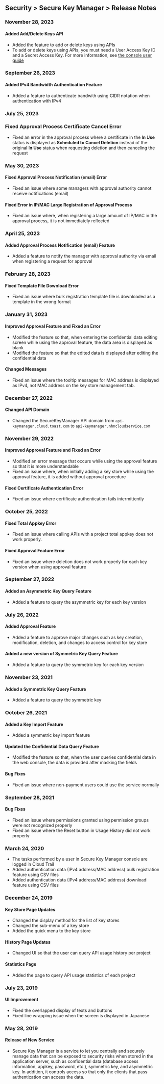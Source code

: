 ## Security > Secure Key Manager > Release Notes

### November 28, 2023
#### Added Add/Delete Keys API
* Added the feature to add or delete keys using APIs
* To add or delete keys using APIs, you must need a User Access Key ID and a Secret Access Key. For more information, see [the console user guide](https://docs.nhncloud.com/en/Security/Secure%20Key%20Manager/en/console-guide/#authorization-for-adddelete-keys-api)

### September 26, 2023
#### Added IPv4 Bandwidth Authentication Feature
* Added a feature to authenticate bandwith using CIDR notation when authentication with IPv4

### July 25, 2023
### Fixed Approval Process Certificate Cancel Error
* Fixed an error in the approval process where a certificate in the **In Use** status is displayed as **Scheduled to Cancel Deletion** instead of the original **In Use** status when requesting deletion and then canceling the request

### May 30, 2023
#### Fixed Approval Process Notification (email) Error
* Fixed an issue where some managers with approval authority cannot receive notifications (email)
#### Fixed Error in IP/MAC Large Registration of Approval Process
* Fixed an issue where, when registering a large amount of IP/MAC in the approval process, it is not immediately reflected

### April 25, 2023
#### Added Approval Process Notification (email) Feature
* Added a feature to notify the manager with approval authority via email when registering a request for approval

### February 28, 2023
#### Fixed Template File Download Error
* Fixed an issue where bulk registration template file is downloaded as a template in the wrong format

### January 31, 2023
#### Improved Approval Feature and Fixed an Error
* Modified the feature so that, when entering the confidential data editing screen while using the approval feature, the data area is displayed as blank
* Modified the feature so that the edited data is displayed after editing the confidential data

#### Changed Messages
* Fixed an issue where the tooltip messages for MAC address is displayed as IPv4, not MAC address on the key store management tab.

### December 27, 2022
#### Changed API Domain
* Changed the SecureKeyManager API domain from `api-keymanager.cloud.toast.com` to `api-keymanager.nhncloudservice.com`

### November 29, 2022
#### Improved Approval Feature and Fixed an Error
* Modified an error message that occurs while using the approval feature so that it is more understandable
* Fixed an issue where, when initially adding a key store while using the approval feature, it is added without approval procedure
#### Fixed Certificate Authentication Error
* Fixed an issue where certificate authentication fails intermittently

### October 25, 2022
#### Fixed Total Appkey Error
* Fixed an issue where calling APIs with a project total appkey does not work properly.
#### Fixed Approval Feature Error
* Fixed an issue where deletion does not work properly for each key version when using approval feature 

### September 27, 2022
#### Added an Asymmetric Key Query Feature
* Added a feature to query the asymmetric key for each key version

### July 26, 2022
#### Added Approval Feature
* Added a feature to approve major changes such as key creation, modification, deletion, and changes to access control for key store
#### Added a new version of Symmetric Key Query Feature
* Added a feature to query the symmetric key for each key version

### November 23, 2021
#### Added a Symmetric Key Query Feature
* Added a feature to query the symmetric key

### October 26, 2021
#### Added a Key Import Feature
* Added a symmetric key import feature
#### Updated the Confidential Data Query Feature
* Modified the feature so that, when the user queries confidential data in the web console, the data is provided after masking the fields
#### Bug Fixes
* Fixed an issue where non-payment users could use the service normally

### September 28, 2021
#### Bug Fixes
* Fixed an issue where permissions granted using permission groups were not recognized properly
* Fixed an issue where the Reset button in Usage History did not work properly

### March 24, 2020
* The tasks performed by a user in Secure Key Manager console are logged in Cloud Trail
* Added authentication data (IPv4 address/MAC address) bulk registration feature using CSV files
* Added authentication data (IPv4 address/MAC address) download feature using CSV files

### December 24, 2019

#### Key Store Page Updates
* Changed the display method for the list of key stores
* Changed the sub-menu of a key store
* Added the quick menu to the key store

#### History Page Updates
* Changed UI so that the user can query API usage history per project

#### Statistics Page
* Added the page to query API usage statistics of each project

### July 23, 2019

#### UI Improvement
* Fixed the overlapped display of texts and buttons
* Fixed line wrapping issue when the screen is displayed in Japanese

### May 28, 2019

#### Release of New Service
* Secure Key Manager is a service to let you centrally and securely manage data that can be exposed to security risks when stored in the application server, such as confidential data (database access information, appkey, password, etc.), symmetric key, and asymmetric key. In addition, it controls access so that only the clients that pass authentication can access the data.

